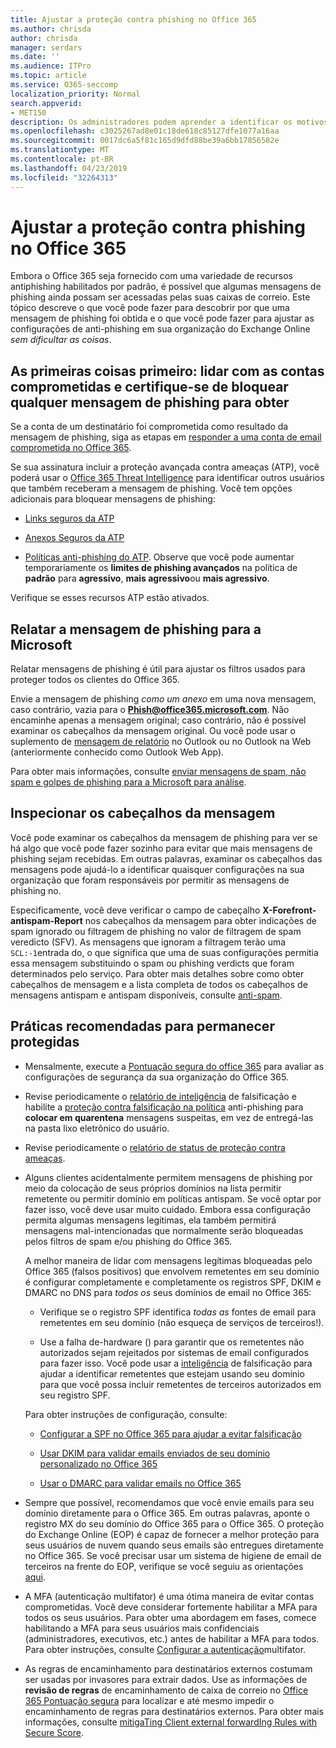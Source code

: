 ```yaml
---
title: Ajustar a proteção contra phishing no Office 365
ms.author: chrisda
author: chrisda
manager: serdars
ms.date: ''
ms.audience: ITPro
ms.topic: article
ms.service: O365-seccomp
localization_priority: Normal
search.appverid:
- MET150
description: Os administradores podem aprender a identificar os motivos por que e como as mensagens de phishing foram recebidas e o que fazer para evitar mais mensagens de phishing no futuro.
ms.openlocfilehash: c3025267ad8e01c18de618c85127dfe1077a16aa
ms.sourcegitcommit: 0017dc6a5f81c165d9dfd88be39a6bb17856582e
ms.translationtype: MT
ms.contentlocale: pt-BR
ms.lasthandoff: 04/23/2019
ms.locfileid: "32264313"
---
```

# <a name="tune-anti-phishing-protection-in-office-365"></a>Ajustar a proteção contra phishing no Office 365

Embora o Office 365 seja fornecido com uma variedade de recursos antiphishing habilitados por padrão, é possível que algumas mensagens de phishing ainda possam ser acessadas pelas suas caixas de correio. Este tópico descreve o que você pode fazer para descobrir por que uma mensagem de phishing foi obtida e o que você pode fazer para ajustar as configurações de anti-phishing em sua organização do Exchange Online _sem dificultar as coisas_.

## <a name="first-things-first-deal-with-any-compromised-accounts-and-make-sure-you-block-any-more-phishing-messages-from-getting-through"></a>As primeiras coisas primeiro: lidar com as contas comprometidas e certifique-se de bloquear qualquer mensagem de phishing para obter

Se a conta de um destinatário foi comprometida como resultado da mensagem de phishing, siga as etapas em [responder a uma conta de email comprometida no Office 365](responding-to-a-compromised-email-account.md).

Se sua assinatura incluir a proteção avançada contra ameaças (ATP), você poderá usar o [Office 365 Threat Intelligence](office-365-ti.md) para identificar outros usuários que também receberam a mensagem de phishing. Você tem opções adicionais para bloquear mensagens de phishing:

- [Links seguros da ATP](set-up-atp-safe-links-policies.md)

- [Anexos Seguros da ATP](set-up-atp-safe-attachments-policies.md)

- [Políticas anti-phishing do ATP](set-up-anti-phishing-policies.md). Observe que você pode aumentar temporariamente os **limites de phishing avançados** na política de **padrão** para **agressivo**, **mais agressivo**ou **mais agressivo**.

Verifique se esses recursos ATP estão ativados.

## <a name="report-the-phishing-message-to-microsoft"></a>Relatar a mensagem de phishing para a Microsoft

Relatar mensagens de phishing é útil para ajustar os filtros usados para proteger todos os clientes do Office 365.

Envie a mensagem de phishing _como um anexo_ em uma nova mensagem, caso contrário, vazia para o **Phish@office365.microsoft.com**. Não encaminhe apenas a mensagem original; caso contrário, não é possível examinar os cabeçalhos da mensagem original. Ou você pode usar o suplemento de [mensagem de relatório](https://docs.microsoft.com/office365/securitycompliance/enable-the-report-message-add-in) no Outlook ou no Outlook na Web (anteriormente conhecido como Outlook Web App).

Para obter mais informações, consulte [enviar mensagens de spam, não spam e golpes de phishing para a Microsoft para análise](submit-spam-non-spam-and-phishing-scam-messages-to-microsoft-for-analysis.md).

## <a name="inspect-the-message-headers"></a>Inspecionar os cabeçalhos da mensagem

Você pode examinar os cabeçalhos da mensagem de phishing para ver se há algo que você pode fazer sozinho para evitar que mais mensagens de phishing sejam recebidas. Em outras palavras, examinar os cabeçalhos das mensagens pode ajudá-lo a identificar quaisquer configurações na sua organização que foram responsáveis por permitir as mensagens de phishing no.

Especificamente, você deve verificar o campo de cabeçalho **X-Forefront-antispam-Report** nos cabeçalhos da mensagem para obter indicações de spam ignorado ou filtragem de phishing no valor de filtragem de spam veredicto (SFV). As mensagens que ignoram a filtragem terão uma `SCL:-1`entrada do, o que significa que uma de suas configurações permitia essa mensagem substituindo o spam ou phishing verdicts que foram determinados pelo serviço. Para obter mais detalhes sobre como obter cabeçalhos de mensagem e a lista completa de todos os cabeçalhos de mensagens antispam e antispam disponíveis, consulte [anti-spam](https://docs.microsoft.com/office365/SecurityCompliance/anti-spam-message-headers).

## <a name="best-practices-to-stay-protected"></a>Práticas recomendadas para permanecer protegidas

- Mensalmente, execute a [Pontuação segura do office 365](office-365-secure-score.md) para avaliar as configurações de segurança da sua organização do Office 365.

- Revise periodicamente o [relatório de inteligência](learn-about-spoof-intelligence.md) de falsificação e habilite a [proteção contra falsificação na política](learn-about-spoof-intelligence.md#configuring-the-anti-spoofing-policy) anti-phishing para **colocar em quarentena** mensagens suspeitas, em vez de entregá-las na pasta lixo eletrônico do usuário.

- Revise periodicamente o [relatório de status de proteção contra ameaças](view-reports-for-atp.md#threat-protection-status-report).

- Alguns clientes acidentalmente permitem mensagens de phishing por meio da colocação de seus próprios domínios na lista permitir remetente ou permitir domínio em políticas antispam. Se você optar por fazer isso, você deve usar muito cuidado. Embora essa configuração permita algumas mensagens legítimas, ela também permitirá mensagens mal-intencionadas que normalmente serão bloqueadas pelos filtros de spam e/ou phishing do Office 365.

  A melhor maneira de lidar com mensagens legítimas bloqueadas pelo Office 365 (falsos positivos) que envolvem remetentes em seu domínio é configurar completamente e completamente os registros SPF, DKIM e DMARC no DNS para _todos os_ seus domínios de email no Office 365:

  - Verifique se o registro SPF identifica _todas as_ fontes de email para remetentes em seu domínio (não esqueça de serviços de terceiros!).

  - Use a falha de\-hardware () para garantir que os remetentes não autorizados sejam rejeitados por sistemas de email configurados para fazer isso. Você pode usar a [inteligência](https://docs.microsoft.com/office365/securitycompliance/learn-about-spoof-intelligence) de falsificação para ajudar a identificar remetentes que estejam usando seu domínio para que você possa incluir remetentes de terceiros autorizados em seu registro SPF.

  Para obter instruções de configuração, consulte:
  
  - [Configurar a SPF no Office 365 para ajudar a evitar falsificação](set-up-spf-in-office-365-to-help-prevent-spoofing.md)

  - [Usar DKIM para validar emails enviados de seu domínio personalizado no Office 365](use-dkim-to-validate-outbound-email.md)

  - [Usar o DMARC para validar emails no Office 365](use-dmarc-to-validate-email.md)

- Sempre que possível, recomendamos que você envie emails para seu domínio diretamente para o Office 365. Em outras palavras, aponte o registro MX do seu domínio do Office 365 para o Office 365. O proteção do Exchange Online (EOP) é capaz de fornecer a melhor proteção para seus usuários de nuvem quando seus emails são entregues diretamente no Office 365. Se você precisar usar um sistema de higiene de email de terceiros na frente do EOP, verifique se você seguiu as orientações [aqui](https://docs.microsoft.com/exchange/mail-flow-best-practices/manage-mail-flow-using-third-party-cloud).

- A MFA (autenticação multifator) é uma ótima maneira de evitar contas comprometidas. Você deve considerar fortemente habilitar a MFA para todos os seus usuários. Para obter uma abordagem em fases, comece habilitando a MFA para seus usuários mais confidenciais (administradores, executivos, etc.) antes de habilitar a MFA para todos. Para obter instruções, consulte [Configurar a autenticação](https://docs.microsoft.com/office365/admin/security-and-compliance/set-up-multi-factor-authentication)multifator.

- As regras de encaminhamento para destinatários externos costumam ser usadas por invasores para extrair dados. Use as informações de **revisão de regras** de encaminhamento de caixa de correio no [Office 365 Pontuação segura](office-365-secure-score.md) para localizar e até mesmo impedir o encaminhamento de regras para destinatários externos. Para obter mais informações, consulte [mitigaTing Client external forwardIng Rules with Secure Score](https://blogs.technet.microsoft.com/office365security/mitigating-client-external-forwarding-rules-with-secure-score/).
